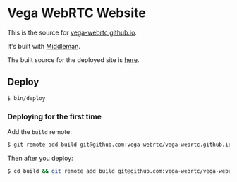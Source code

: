 # Vega WebRTC Website

This is the source for [vega-webrtc.github.io](http://vega-webrtc.github.io).

It's built with [Middleman](http://middlemanapp.com/).

The built source for the deployed site is
[here](https://github.com/vega-webrtc/vega-webrtc.github.io).

## Deploy

```sh
$ bin/deploy
```

### Deploying for the first time

Add the `build` remote:

```sh
$ git remote add build git@github.com:vega-webrtc/vega-webrtc.github.io.git
```

Then after you deploy:

```sh
$ cd build && git remote add build git@github.com:vega-webrtc/vega-webrtc.github.io.git
```
